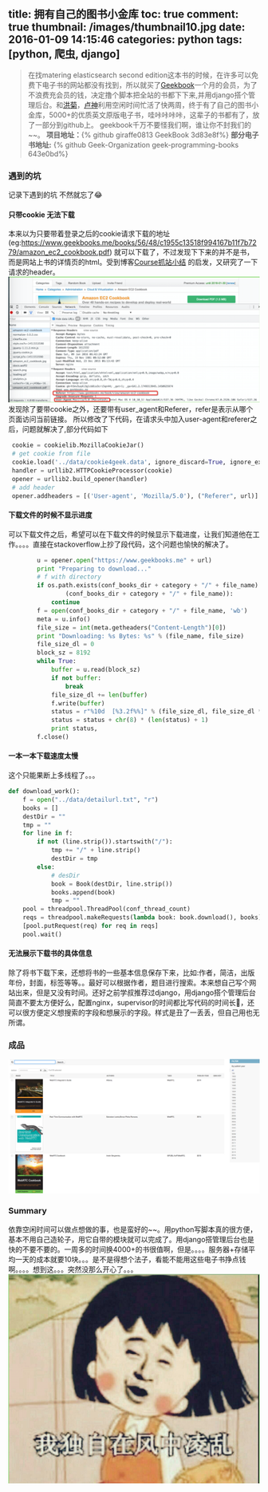 title: 拥有自己的图书小金库
toc: true
comment: true
thumbnail: /images/thumbnail10.jpg
date: 2016-01-09 14:15:46
categories: python
tags: [python, 爬虫, django]
---
> 在找matering elasticsearch second edition这本书的时候，在许多可以免费下电子书的网站都没有找到，所以就买了[Geekbook](https://www.geekbooks.me/category)一个月的会员，为了不浪费充会员的钱，决定撸个脚本把全站的书都下下来,并用django搭个管理后台。和[洪菊](https://github.com/KevinOfNeu)，[卢神](https://github.com/stephenluu)利用空闲时间忙活了快两周，终于有了自己的图书小金库，5000+的优质英文原版电子书，哇咔咔咔咔，这辈子的书都有了，放了一部分到github上。
geekbook千万不要怪我们啊，谁让你不封我们的~~。
**项目地址：**{% github giraffe0813 GeekBook 3d83e8f%}
**部分电子书地址:** {% github Geek-Organization geek-programming-books 643e0bd%}

<!-- more -->

### 遇到的坑
记录下遇到的坑 不然就忘了😂
#### 只带cookie 无法下载
本来以为只要带着登录之后的cookie请求下载的地址(eg:https://www.geekbooks.me/books/56/48/c1955c13518f994167b11f7b7279/amazon_ec2_cookbook.pdf) 就可以下载了，不过发现下下来的并不是书，而是网站上书的详情页的html。受到博客[Course抓站小结](http://www.jianshu.com/p/c3dbf8294c33) 的启发，又研究了一下请求的header。
![header](/images/header.jpg)
发现除了要带cookie之外，还要带有user_agent和Referer，refer是表示从哪个页面访问当前链接。
所以修改了下代码，在请求头中加入user-agent和referer之后，问题就解决了,部分代码如下
```python
 cookie = cookielib.MozillaCookieJar()
 # get cookie from file
 cookie.load('../data/cookie4geek.data', ignore_discard=True, ignore_expires=True)
 handler = urllib2.HTTPCookieProcessor(cookie)
 opener = urllib2.build_opener(handler)
 # add header
 opener.addheaders = [('User-agent', 'Mozilla/5.0'), ("Referer", url)]
```
#### 下载文件的时候不显示进度
可以下载文件之后，希望可以在下载文件的时候显示下载进度，让我们知道他在工作。。。。直接在stackoverflow上抄了段代码，这个问题也愉快的解决了。
```python
        u = opener.open("https://www.geekbooks.me" + url)
        print "Preparing to download..."
        # f with directory
        if os.path.exists(conf_books_dir + category + "/" + file_name) and detect_book(
                (conf_books_dir + category + "/" + file_name)):
            continue
        f = open(conf_books_dir + category + "/" + file_name, 'wb')
        meta = u.info()
        file_size = int(meta.getheaders("Content-Length")[0])
        print "Downloading: %s Bytes: %s" % (file_name, file_size)
        file_size_dl = 0
        block_sz = 8192
        while True:
            buffer = u.read(block_sz)
            if not buffer:
                break
            file_size_dl += len(buffer)
            f.write(buffer)
            status = r"%10d  [%3.2f%%]" % (file_size_dl, file_size_dl * 100. / file_size)
            status = status + chr(8) * (len(status) + 1)
            print status,
        f.close()
```
#### 一本一本下载速度太慢
这个只能果断上多线程了。。。
```python
def download_work():
    f = open("../data/detailurl.txt", "r")
    books = []
    destDir = ""
    tmp = ""
    for line in f:
        if not (line.strip()).startswith("/"):
            tmp += "/" + line.strip()
            destDir = tmp
        else:
            # desDir
            book = Book(destDir, line.strip())
            books.append(book)
            tmp = ""
    pool = threadpool.ThreadPool(conf_thread_count)
    reqs = threadpool.makeRequests(lambda book: book.download(), books)
    [pool.putRequest(req) for req in reqs]
    pool.wait()
```
#### 无法展示下载书的具体信息
除了将书下载下来，还想将书的一些基本信息保存下来，比如:作者，简洁，出版年份，封面，标签等等。。最好可以根据作者，题目进行搜索。本来想自己写个网站出来，但是又没有时间。还好之前学叔推荐过django，用django搭个管理后台简直不要太方便好么，配置nginx，supervisor的时间都比写代码的时间长👅，还可以很方便定义想搜索的字段和想展示的字段。样式是丑了一丢丢，但自己用也无所谓。
### 成品
![admin](/images/admin.jpg)

### Summary
依靠空闲时间可以做点想做的事，也是蛮好的~~。用python写脚本真的很方便，基本不用自己造轮子，用它自带的模块就可以完成了。用django搭管理后台也是快的不要不要的。一周多的时间换4000+的书很值啊，但是。。。。服务器+存储平均一天的成本就要10块。。。是不是得想个法子，看能不能用这些电子书挣点钱啊。。。。想到这。。。突然没那么开心了。。。
![lingluan](/images/lingluan.jpg)








